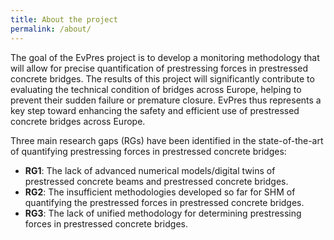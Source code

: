 ```yaml
---
title: About the project
permalink: /about/
---
```


The goal of the EvPres project is to develop a monitoring methodology that will allow for precise quantification of prestressing forces in prestressed concrete bridges. The results of this project will significantly contribute to evaluating the technical condition of bridges across Europe, helping to prevent their sudden failure or premature closure. EvPres thus represents a key step toward enhancing the safety and efficient use of prestressed concrete bridges across Europe.

Three main research gaps (RGs) have been identified in the state-of-the-art of quantifying prestressing forces in prestressed concrete bridges:

- **RG1**: The lack of advanced numerical models/digital twins of prestressed concrete beams and prestressed concrete bridges.
- **RG2**: The insufficient methodologies developed so far for SHM of quantifying the prestressed forces in prestressed concrete bridges.
- **RG3**: The lack of unified methodology for determining prestressing forces in prestressed concrete bridges.
